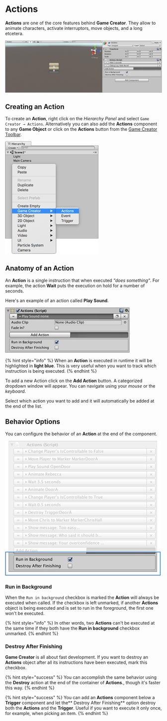# Actions

**Actions** are one of the core features behind **Game Creator**. They allow to animate characters, activate interruptors, move objects, and a long etcetera.

![\(Example of an Action with two instructions\)](../../.gitbook/assets/actions.jpg)

## Creating an Action

To create an **Action**, right click on the _Hierarchy Panel_ and select `Game Creator → Actions`. Alternatively you can also add the **Actions** component to any **Game Object** or click on the **Actions** button from the [Game Creator Toolbar](../game-creator-toolbar.md).

![\(Right click &#x2192; Game Creator &#x2192; Action\)](../../.gitbook/assets/create-actions.jpg)

## Anatomy of an Action

An **Action** is a single instruction that when executed _"does something"_. For example, the action **Wait** puts the execution on hold for a number of seconds.

Here's an example of an action called **Play Sound**.

![](../../.gitbook/assets/action-play-sound.jpg)

{% hint style="info" %}
When an **Action** is executed in runtime it will be highlighted in **light blue**. This is very useful when you want to track which instruction is being executed.
{% endhint %}

To add a new Action click on the **Add Action** button. A categorized dropdown window will appear. You can navigate using your _mouse_ or the _keyboard_. 

Select which action you want to add and it will automatically be added at the end of the list.

## Behavior Options

You can configure the behavior of an **Action** at the end of the component.

![\(Behavior options: Run in Background &amp; Destroy After Finishing\)](../../.gitbook/assets/actions-options.jpg)

### Run in Background

When the `Run in background` checkbox is marked the **Action** will always be executed when called. If the checkbox is left unmarked, if another **Actions** object is being executed and is set to run in the foreground, the first one won't be executed.

{% hint style="info" %}
In other words, two **Actions** can't be executed at the same time if they both have the **Run in background** checkbox unmarked.
{% endhint %}

### Destroy After Finishing

**Game Creator** is all about fast development. If you want to destroy an **Actions** object after all its instructions have been executed, mark this checkbox.

{% hint style="success" %}
You can accomplish the same behavior using the **Destroy** action at the end of the container of **Actions**., though it's faster this way.
{% endhint %}

{% hint style="success" %}
You can add an **Actions** component below a **Trigger** component and let the** Destroy After Finishing** option destroy both the **Actions** and the **Trigger**. Useful if you want to execute it only once, for example, when picking an item.
{% endhint %}

